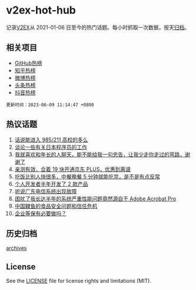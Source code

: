 # v2ex-hot-hub

 记录[V2EX](https://www.v2ex.com/)从 2021-01-06 日至今的热门话题。每小时抓取一次数据，按天[归档](archives)。
 
 ## 相关项目

- [GitHub热榜](https://github.com/snaildev/github-hot-hub)
- [知乎热榜](https://github.com/snaildev/zhihu-hot-hub)
- [微博热榜](https://github.com/snaildev/weibo-hot-hub)
- [头条热榜](https://github.com/snaildev/toutiao-hot-hub)
- [抖音热榜](https://github.com/snaildev/douyin-hot-hub)


 `更新时间：2023-06-09 11:14:47 +0800`

## 热议话题

1. [话说能进入 985/211 高校的多么](https://www.v2ex.com/t/946943)
1. [谈论一些有关日本程序员的工作](https://www.v2ex.com/t/946908)
1. [我就喜欢和年长的人聊天，能不能给我一句忠告，让我少走你走过的弯路，谢谢了](https://www.v2ex.com/t/947045)
1. [亲测有效，合着 19 块开通京东 PLUS，优惠到离谱](https://www.v2ex.com/t/947019)
1. [吃饭比别人快很多，中餐晚餐 5 分钟就能吃完，是不是有点反常](https://www.v2ex.com/t/947169)
1. [个人开发者半年开发了 2 款产品](https://www.v2ex.com/t/947105)
1. [听说广东电信系统出现故障](https://www.v2ex.com/t/947003)
1. [困扰了我长达半年的系统严重性能问题竟然源自于 Adobe Acrobat Pro](https://www.v2ex.com/t/946938)
1. [中国鳗鱼的食品安全问题和信任危机](https://www.v2ex.com/t/946940)
1. [企业等保有必要做吗？](https://www.v2ex.com/t/946928)

## 历史归档

[archives](archives)

## License

See the [LICENSE](LICENSE) file for license rights and limitations (MIT).
